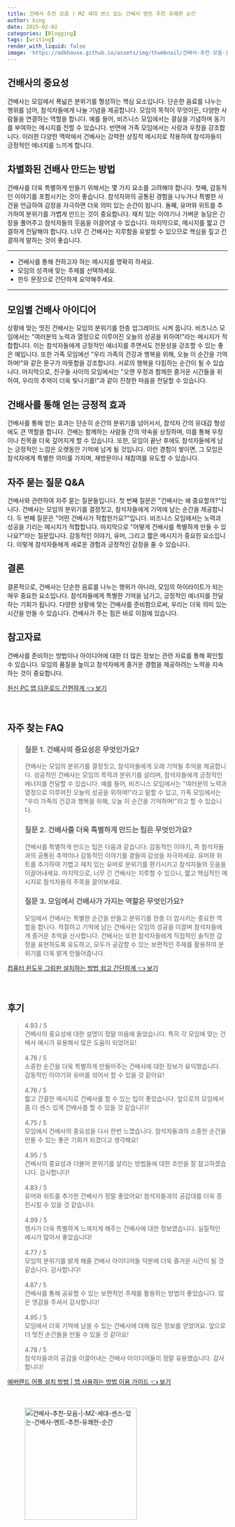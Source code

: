 ```yaml
---
title: 건배사 추천 모음 | MZ 세대 센스 있는 건배사 멘트 추천 유쾌한 순간
author: bing
date: 2025-02-02
categories: [Blogging]
tags: [writing]
render_with_liquid: false
image: 'https://adkhouse.github.io/assets/img/thumbnail/건배사-추천-모음-|-MZ-세대-센스-있는-건배사-멘트-추천-유쾌한-순간.webp'
---
```



<h2 id='건배사의 중요성'>건배사의 중요성</h2>

<p>건배사는 모임에서 폭넓은 분위기를 형성하는 핵심 요소입니다. 단순한 음료를 나누는 행위를 넘어, 참석자들에게 나눌 기념을 제공합니다. 모임의 목적이 무엇이든, 다양한 사람들을 연결하는 역할을 합니다. 예를 들어, 비즈니스 모임에서는 결실을 기념하며 동기를 부여하는 메시지를 전할 수 있습니다. 반면에 가족 모임에서는 사랑과 우정을 강조합니다. 이러한 다양한 맥락에서 건배사는 강력한 상징적 메시지로 작용하여 참석자들이 긍정적인 에너지를 느끼게 합니다.</p>

<h2 id='차별화된 건배사 만드는 방법'>차별화된 건배사 만드는 방법</h2>

<p>건배사를 더욱 특별하게 만들기 위해서는 몇 가지 요소를 고려해야 합니다. 첫째, 감동적인 이야기를 포함시키는 것이 좋습니다. 참석자와의 공통된 경험을 나누거나 특별한 사건을 언급하여 감정을 자극하면 더욱 의미 있는 순간이 됩니다. 둘째, 유머와 위트를 추가하여 분위기를 가볍게 만드는 것이 중요합니다. 재치 있는 이야기나 가벼운 농담은 긴장을 풀어주고 참석자들의 웃음을 이끌어낼 수 있습니다. 마지막으로, 메시지를 짧고 간결하게 전달해야 합니다. 너무 긴 건배사는 지루함을 유발할 수 있으므로 핵심을 짚고 간결하게 말하는 것이 좋습니다.</p>

<hr />

<ul>
    <li>건배사를 통해 전하고자 하는 메시지를 명확히 하세요.</li>
    <li>모임의 성격에 맞는 주제를 선택하세요.</li>
    <li>한두 문장으로 간단하게 요약해주세요.</li>
</ul>

<hr />

<h2 id='모임별 건배사 아이디어'>모임별 건배사 아이디어</h2>

<p>상황에 맞는 멋진 건배사는 모임의 분위기를 한층 업그레이드 시켜 줍니다. 비즈니스 모임에서는 "여러분의 노력과 열정으로 이루어진 오늘의 성공을 위하여!"라는 메시지가 적합합니다. 이는 참석자들에게 긍정적인 에너지를 주면서도 전문성을 강조할 수 있는 좋은 예입니다. 또한 가족 모임에선 "우리 가족의 건강과 행복을 위해, 오늘 이 순간을 기억하며!"와 같은 문구가 따뜻함을 강조합니다. 서로의 행복을 다짐하는 순간이 될 수 있습니다. 마지막으로, 친구들 사이의 모임에서는 "오랜 우정과 함께한 즐거운 시간들을 위하여, 우리의 추억이 더욱 빛나기를!"과 같이 진정한 마음을 전달할 수 있습니다.</p>

<h2 id='건배사를 통해 얻는 긍정적 효과'>건배사를 통해 얻는 긍정적 효과</h2>

<p>건배사를 통해 얻는 효과는 단순히 순간의 분위기를 넘어서서, 참석자 간의 유대감 형성에도 큰 역할을 합니다. 건배는 함께하는 사람들 간의 약속을 상징하며, 이를 통해 우정이나 친목을 더욱 깊어지게 할 수 있습니다. 또한, 모임이 끝난 후에도 참석자들에게 남는 긍정적인 느낌은 오랫동안 기억에 남게 될 것입니다. 이런 경험이 쌓이면, 그 모임은 참석자에게 특별한 의미를 가지며, 재방문이나 재참여를 유도할 수 있습니다.</p>

<h2 id='자주 묻는 질문 Q&A'>자주 묻는 질문 Q&A</h2>

<p>건배사와 관련하여 자주 묻는 질문들입니다. 첫 번째 질문은 "건배사는 왜 중요할까?"입니다. 건배사는 모임의 분위기를 결정짓고, 참석자들에게 기억에 남는 순간을 제공합니다. 두 번째 질문은 "어떤 건배사가 적합한가요?"입니다. 비즈니스 모임에서는 노력과 성공을 기리는 메시지가 적합합니다. 마지막으로 "어떻게 건배사를 특별하게 만들 수 있나요?"라는 질문입니다. 감동적인 이야기, 유머, 그리고 짧은 메시지가 중요한 요소입니다. 이렇게 참석자들에게 새로운 경험과 긍정적인 감정을 줄 수 있습니다.</p>

<h2 id='결론'>결론</h2>

<p>결론적으로, 건배사는 단순한 음료를 나누는 행위가 아니라, 모임의 하이라이트가 되는 매우 중요한 요소입니다. 참석자들에게 특별한 기억을 남기고, 긍정적인 에너지를 전달하는 기회가 됩니다. 다양한 상황에 맞는 건배사를 준비함으로써, 우리는 더욱 의미 있는 시간을 만들 수 있습니다. 건배사가 주는 힘은 바로 이점에 있습니다.</p>

<h2 id='참고자료'>참고자료</h2>

<p>건배사를 준비하는 방법이나 아이디어에 대한 더 많은 정보는 관련 자료를 통해 확인할 수 있습니다. 모임의 품질을 높이고 참석자에게 즐거운 경험을 제공하려는 노력을 지속하는 것이 중요합니다.</p>


<p><a class="click-button" title="원신 PC 앱 다운로드 간편하게" href="https://adkhouse.github.io/posts/%EC%9B%90%EC%8B%A0-PC-%EC%95%B1-%EB%8B%A4%EC%9A%B4%EB%A1%9C%EB%93%9C-%EA%B0%84%ED%8E%B8%ED%95%98%EA%B2%8C/" rel="dofollow">원신 PC 앱 다운로드 간편하게 👈 보기</a></p><br>
<h2 id='자주_찾는_FAQ'>자주 찾는 FAQ</h2>
<div itemscope="" itemtype="https://schema.org/FAQPage"> 
<blockquote> 
<div itemscope="" itemprop="mainEntity" itemtype="https://schema.org/Question"> 
<h3 itemprop="name">질문 1. 건배사의 중요성은 무엇인가요?</h3> 
<div itemscope="" itemprop="acceptedAnswer" itemtype="https://schema.org/Answer"> 
<span itemprop="text"> 
<p>건배사는 모임의 분위기를 결정짓고, 참석자들에게 오래 기억될 추억을 제공합니다. 성공적인 건배사는 모임의 목적과 분위기를 살리며, 참석자들에게 긍정적인 에너지를 전달할 수 있습니다. 예를 들어, 비즈니스 모임에서는 "여러분의 노력과 열정으로 이루어진 오늘의 성공을 위하여!"라고 말할 수 있고, 가족 모임에서는 "우리 가족의 건강과 행복을 위해, 오늘 이 순간을 기억하며!"라고 할 수 있습니다.</p>
</span> 
</div> 
</div> 

<div itemscope="" itemprop="mainEntity" itemtype="https://schema.org/Question"> 
<h3 itemprop="name">질문 2. 건배사를 더욱 특별하게 만드는 팁은 무엇인가요?</h3> 
<div itemscope="" itemprop="acceptedAnswer" itemtype="https://schema.org/Answer"> 
<span itemprop="text"> 
<p>건배사를 특별하게 만드는 팁은 다음과 같습니다: 감동적인 이야기, 즉 참석자들과의 공통된 추억이나 감동적인 이야기를 곁들여 감성을 자극하세요. 유머와 위트를 추가하여 가볍고 재치 있는 유머로 분위기를 환기시키고 참석자들의 웃음을 이끌어내세요. 마지막으로, 너무 긴 건배사는 지루할 수 있으니, 짧고 핵심적인 메시지로 참석자들의 주목을 끌어보세요.</p>
</span> 
</div> 
</div> 

<div itemscope="" itemprop="mainEntity" itemtype="https://schema.org/Question"> 
<h3 itemprop="name">질문 3. 모임에서 건배사가 가지는 역할은 무엇인가요?</h3> 
<div itemscope="" itemprop="acceptedAnswer" itemtype="https://schema.org/Answer"> 
<span itemprop="text"> 
<p>모임에서 건배사는 특별한 순간을 만들고 분위기를 한층 더 업시키는 중요한 역할을 합니다. 적절하고 기억에 남는 건배사는 모임의 성공을 이끌며 참석자들에게 즐거운 추억을 선사합니다. 건배사는 또한 참석자들에게 직접적인 솔직한 감정을 표현하도록 유도하고, 모두가 공감할 수 있는 보편적인 주제를 활용하여 분위기를 더욱 밝게 만들어줍니다.</p>
</span> 
</div> 
</div> 

</blockquote> 
</div>
<p><a class="click-button" title="컴퓨터 윈도우 그림판 설치하는 방법 쉽고 간단하게" href="https://adkhouse.github.io/posts/%EC%BB%B4%ED%93%A8%ED%84%B0-%EC%9C%88%EB%8F%84%EC%9A%B0-%EA%B7%B8%EB%A6%BC%ED%8C%90-%EC%84%A4%EC%B9%98%ED%95%98%EB%8A%94-%EB%B0%A9%EB%B2%95-%EC%89%BD%EA%B3%A0-%EA%B0%84%EB%8B%A8%ED%95%98%EA%B2%8C/" rel="dofollow">컴퓨터 윈도우 그림판 설치하는 방법 쉽고 간단하게 👈 보기</a></p><br>
<h2 id='후기'>후기</h2>
<div itemscope itemtype="https://schema.org/Product">
  <blockquote>
  <div itemprop="review" itemscope itemtype="https://schema.org/Review">
      <div itemprop="reviewRating" itemscope itemtype="https://schema.org/Rating"> <span itemprop="ratingValue">4.93</span> / <span itemprop="bestRating">5</span> </div>
      <span itemprop="reviewBody">건배사의 중요성에 대한 설명이 정말 마음에 들었습니다. 특히 각 모임에 맞는 건배사 예시가 유용해서 많은 도움이 되었어요!</span>
  </div>
  <br>
  <div itemprop="review" itemscope itemtype="https://schema.org/Review">
      <div itemprop="reviewRating" itemscope itemtype="https://schema.org/Rating"> <span itemprop="ratingValue">4.76</span> / <span itemprop="bestRating">5</span> </div>
      <span itemprop="reviewBody">소중한 순간을 더욱 특별하게 만들어주는 건배사에 대한 정보가 유익했습니다. 감동적인 이야기와 유머를 섞어서 할 수 있을 것 같아요!</span>
  </div>
  <br>
  <div itemprop="review" itemscope itemtype="https://schema.org/Review">
      <div itemprop="reviewRating" itemscope itemtype="https://schema.org/Rating"> <span itemprop="ratingValue">4.76</span> / <span itemprop="bestRating">5</span> </div>
      <span itemprop="reviewBody">짧고 간결한 메시지로 건배사를 할 수 있는 팁이 좋았습니다. 앞으로의 모임에서 좀 더 센스 있게 건배사를 할 수 있을 것 같습니다!</span>
  </div>
  <br>
  <div itemprop="review" itemscope itemtype="https://schema.org/Review">
      <div itemprop="reviewRating" itemscope itemtype="https://schema.org/Rating"> <span itemprop="ratingValue">4.75</span> / <span itemprop="bestRating">5</span> </div>
      <span itemprop="reviewBody">모임에서 건배사의 중요성을 다시 한번 느꼈습니다. 참석자들과의 소중한 순간을 만들 수 있는 좋은 기회가 되겠다고 생각해요!</span>
  </div>
  <br>
  <div itemprop="review" itemscope itemtype="https://schema.org/Review">
      <div itemprop="reviewRating" itemscope itemtype="https://schema.org/Rating"> <span itemprop="ratingValue">4.95</span> / <span itemprop="bestRating">5</span> </div>
      <span itemprop="reviewBody">건배사의 중요성과 더불어 분위기를 살리는 방법들에 대한 조언을 잘 참고하겠습니다. 감사합니다!</span>
  </div>
  <br>
  <div itemprop="review" itemscope itemtype="https://schema.org/Review">
      <div itemprop="reviewRating" itemscope itemtype="https://schema.org/Rating"> <span itemprop="ratingValue">4.83</span> / <span itemprop="bestRating">5</span> </div>
      <span itemprop="reviewBody">유머와 위트를 추가한 건배사가 정말 좋았어요! 참석자들과의 공감대를 더욱 증진시킬 수 있을 것 같습니다.</span>
  </div>
  <br>
  <div itemprop="review" itemscope itemtype="https://schema.org/Review">
      <div itemprop="reviewRating" itemscope itemtype="https://schema.org/Rating"> <span itemprop="ratingValue">4.99</span> / <span itemprop="bestRating">5</span> </div>
      <span itemprop="reviewBody">행사가 더욱 특별하게 느껴지게 해주는 건배사에 대한 정보였습니다. 실질적인 예시가 많아서 좋았습니다!</span>
  </div>
  <br>
  <div itemprop="review" itemscope itemtype="https://schema.org/Review">
      <div itemprop="reviewRating" itemscope itemtype="https://schema.org/Rating"> <span itemprop="ratingValue">4.77</span> / <span itemprop="bestRating">5</span> </div>
      <span itemprop="reviewBody">모임의 분위기를 밝게 해줄 건배사 아이디어들 덕분에 더욱 즐거운 시간이 될 것 같습니다. 감사합니다!</span>
  </div>
  <br>
  <div itemprop="review" itemscope itemtype="https://schema.org/Review">
      <div itemprop="reviewRating" itemscope itemtype="https://schema.org/Rating"> <span itemprop="ratingValue">4.87</span> / <span itemprop="bestRating">5</span> </div>
      <span itemprop="reviewBody">건배사를 통해 공유할 수 있는 보편적인 주제를 활용하는 방법이 좋았습니다. 많은 영감을 주셔서 감사합니다!</span>
  </div>
  <br>
  <div itemprop="review" itemscope itemtype="https://schema.org/Review">
      <div itemprop="reviewRating" itemscope itemtype="https://schema.org/Rating"> <span itemprop="ratingValue">4.95</span> / <span itemprop="bestRating">5</span> </div>
      <span itemprop="reviewBody">모임에서 더욱 기억에 남을 수 있는 건배사에 대해 많은 정보를 얻었어요. 앞으로 더 멋진 순간들을 만들 수 있을 것 같아요!</span>
  </div>
  <br>
  <div itemprop="review" itemscope itemtype="https://schema.org/Review">
      <div itemprop="reviewRating" itemscope itemtype="https://schema.org/Rating"> <span itemprop="ratingValue">4.78</span> / <span itemprop="bestRating">5</span> </div>
      <span itemprop="reviewBody">참석자들과의 공감을 이끌어내는 건배사 아이디어들이 정말 유용했습니다. 감사합니다!</span>
  </div>
  </blockquote>
</div>
<p><a class="click-button" title="에버랜드 어플 설치 방법 | 앱 사용하는 방법 이용 가이드" href="https://adkhouse.github.io/posts/%EC%97%90%EB%B2%84%EB%9E%9C%EB%93%9C-%EC%96%B4%ED%94%8C-%EC%84%A4%EC%B9%98-%EB%B0%A9%EB%B2%95-%EC%95%B1-%EC%82%AC%EC%9A%A9%ED%95%98%EB%8A%94-%EB%B0%A9%EB%B2%95-%EC%9D%B4%EC%9A%A9-%EA%B0%80%EC%9D%B4%EB%93%9C/" rel="dofollow">에버랜드 어플 설치 방법 | 앱 사용하는 방법 이용 가이드 👈 보기</a></p><br>
<figure class="image"><img src="https://adkhouse.github.io/assets/img/thumbnail/건배사-추천-모음-|-MZ-세대-센스-있는-건배사-멘트-추천-유쾌한-순간.webp" alt="건배사-추천-모음-|-MZ-세대-센스-있는-건배사-멘트-추천-유쾌한-순간" width="256" height="256"></figure>